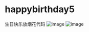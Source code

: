 # happybirthday5
生日快乐放烟花代码
![image](https://github.com/love99you/happybirthday5/assets/118249630/3fda9491-641e-4d14-a971-87efed14e2bb)
![image](https://github.com/love99you/happybirthday5/assets/118249630/cb90125b-7f50-45f8-bae4-0369b722be43)
